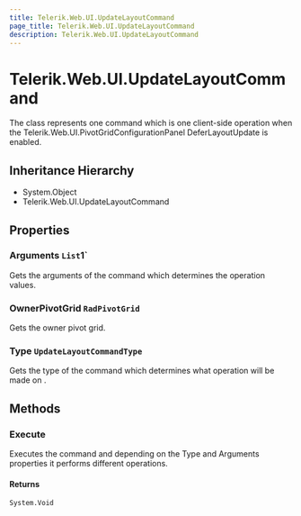 ```yaml
---
title: Telerik.Web.UI.UpdateLayoutCommand
page_title: Telerik.Web.UI.UpdateLayoutCommand
description: Telerik.Web.UI.UpdateLayoutCommand
---
```


# Telerik.Web.UI.UpdateLayoutCommand

The class represents one command which is one client-side
            operation when the Telerik.Web.UI.PivotGridConfigurationPanel DeferLayoutUpdate is enabled.

## Inheritance Hierarchy

* System.Object
* Telerik.Web.UI.UpdateLayoutCommand

## Properties

###  Arguments `List`1`

Gets the arguments of the command which determines
            the operation values.

###  OwnerPivotGrid `RadPivotGrid`

Gets the owner pivot grid.

###  Type `UpdateLayoutCommandType`

Gets the type of the command which determines
            what operation will be made on 
            .

## Methods

###  Execute

Executes the command and depending on the Type
            and Arguments properties it performs different operations.

#### Returns

`System.Void` 

